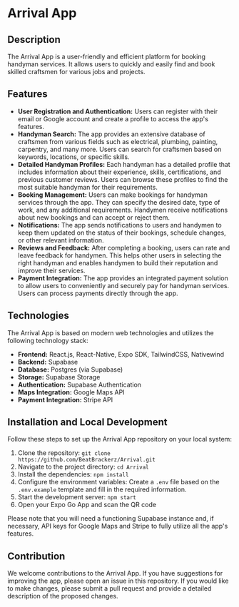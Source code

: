 # Arrival App

## Description

The Arrival App is a user-friendly and efficient platform for booking handyman services. It allows users to quickly and easily find and book skilled craftsmen for various jobs and projects.

## Features

- **User Registration and Authentication:** Users can register with their email or Google account and create a profile to access the app's features.
- **Handyman Search:** The app provides an extensive database of craftsmen from various fields such as electrical, plumbing, painting, carpentry, and many more. Users can search for craftsmen based on keywords, locations, or specific skills.
- **Detailed Handyman Profiles:** Each handyman has a detailed profile that includes information about their experience, skills, certifications, and previous customer reviews. Users can browse these profiles to find the most suitable handyman for their requirements.
- **Booking Management:** Users can make bookings for handyman services through the app. They can specify the desired date, type of work, and any additional requirements. Handymen receive notifications about new bookings and can accept or reject them.
- **Notifications:** The app sends notifications to users and handymen to keep them updated on the status of their bookings, schedule changes, or other relevant information.
- **Reviews and Feedback:** After completing a booking, users can rate and leave feedback for handymen. This helps other users in selecting the right handyman and enables handymen to build their reputation and improve their services.
- **Payment Integration:** The app provides an integrated payment solution to allow users to conveniently and securely pay for handyman services. Users can process payments directly through the app.

## Technologies

The Arrival App is based on modern web technologies and utilizes the following technology stack:

- **Frontend:** React.js, React-Native, Expo SDK, TailwindCSS, Nativewind
- **Backend:** Supabase
- **Database:** Postgres (via Supabase)
- **Storage:** Supabase Storage
- **Authentication:** Supabase Authentication
- **Maps Integration:** Google Maps API
- **Payment Integration:** Stripe API

## Installation and Local Development

Follow these steps to set up the Arrival App repository on your local system:

1. Clone the repository: `git clone https://github.com/BeatBrackerz/Arrival.git`
2. Navigate to the project directory: `cd Arrival`
3. Install the dependencies: `npm install`
4. Configure the environment variables: Create a `.env` file based on the `.env.example` template and fill in the required information.
5. Start the development server: `npm start`
6. Open your Expo Go App and scan the QR code

Please note that you will need a functioning Supabase instance and, if necessary, API keys for Google Maps and Stripe to fully utilize all the app's features.

## Contribution

We welcome contributions to the Arrival App. If you have suggestions for improving the app, please open an issue in this repository. If you would like to make changes, please submit a pull request and provide a detailed description of the proposed changes.